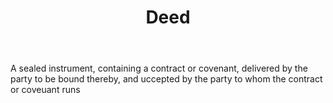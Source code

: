 ---
title: Deed
letter: D
permalink: "/definitions/bld-deed.html"
body: A sealed instrument, containing a contract or covenant, delivered by the party
  to be bound thereby, and uccepted by the party to whom the contract or coveuant
  runs
published_at: '2018-07-07'
source: Black's Law Dictionary 2nd Ed (1910)
layout: post
---